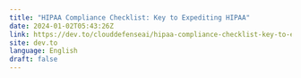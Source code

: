 ```yaml
---
title: "HIPAA Compliance Checklist: Key to Expediting HIPAA"
date: 2024-01-02T05:43:26Z
link: https://dev.to/clouddefenseai/hipaa-compliance-checklist-key-to-expediting-hipaa-34kh?utm_medium=RSS&utm_source=news.12bit.vn
site: dev.to
language: English
draft: false
---
```


